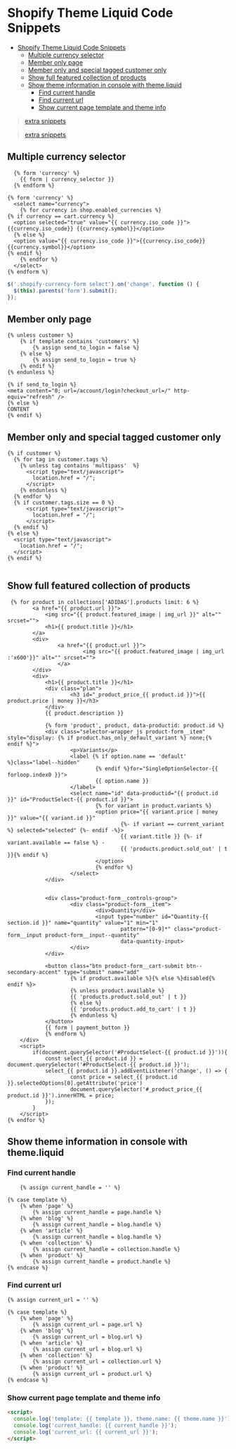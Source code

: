 # Shopify Theme Liquid Code Snippets

- [Shopify Theme Liquid Code Snippets](#shopify-theme-liquid-code-snippets)
	- [Multiple currency selector](#multiple-currency-selector)
	- [Member only page](#member-only-page)
	- [Member only and special tagged customer only](#member-only-and-special-tagged-customer-only)
	- [Show full featured collection of products](#show-full-featured-collection-of-products)
	- [Show theme information in console with theme.liquid](#show-theme-information-in-console-with-themeliquid)
		- [Find current handle](#find-current-handle)
		- [Find current url](#find-current-url)
		- [Show current page template and theme info](#show-current-page-template-and-theme-info)

> [extra snippets](https://github.com/vikrantnegi/shopify-code-snippets)

> [extra snippets](https://github.com/freakdesign/Shopify-code-snippets)

## Multiple currency selector

```liquid
  {% form 'currency' %}
    {{ form | currency_selector }}
  {% endform %}
```

```liquid
{% form 'currency' %}
  <select name="currency">
    {% for currency in shop.enabled_currencies %}
{% if currency == cart.currency %}
  <option selected="true" value="{{ currency.iso_code }}">{{currency.iso_code}} {{currency.symbol}}</option>
  {% else %}
  <option value="{{ currency.iso_code }}">{{currency.iso_code}} {{currency.symbol}}</option>
{% endif %}
    {% endfor %}
  </select>
{% endform %}
```

```js
$('.shopify-currency-form select').on('change', function () {
  $(this).parents('form').submit();
});
```

## Member only page

```liquid
{% unless customer %}
    {% if template contains 'customers' %}
        {% assign send_to_login = false %}
    {% else %}
        {% assign send_to_login = true %}
    {% endif %}
{% endunless %}

{% if send_to_login %}
<meta content="0; url=/account/login?checkout_url=/" http-equiv="refresh" />
{% else %}
CONTENT
{% endif %}
```

## Member only and special tagged customer only

```liquid
{% if customer %}
  {% for tag in customer.tags %}
    {% unless tag contains 'multipass'  %}
      <script type="text/javascript">
        location.href = "/";
      </script>
    {% endunless %}
  {% endfor %}
  {% if customer.tags.size == 0 %}
	  <script type="text/javascript">
        location.href = "/";
      </script>
  {% endif %}
{% else %}
  <script type="text/javascript">
    location.href = "/";
  </script>
{% endif %}


```

## Show full featured collection of products

```liquid
 {% for product in collections['ADIDAS'].products limit: 6 %}
		<a href="{{ product.url }}">
			<img src="{{ product.featured_image | img_url }}" alt="" srcset="">
			<h1>{{ product.title }}</h1>
		</a>
		<div>
				<a href="{{ product.url }}">
						<img src="{{ product.featured_image | img_url :'x600'}}" alt="" srcset="">
				</a>
		</div>
		<div>
			<h1>{{ product.title }}</h1>
			<div class="plan">
					<h3 id="_product_price_{{ product.id }}">{{ product.price | money }}</h3>
			</div>
			{{ product.description }}

			{% form 'product', product, data-productid: product.id %}
			<div class="selector-wrapper js product-form__item" style="display: {% if product.has_only_default_variant %} none;{% endif %}">
					<p>Variants</p>
					<label {% if option.name == 'default' %}class="label--hidden"
							{% endif %}for="SingleOptionSelector-{{ forloop.index0 }}">
							{{ option.name }}
					</label>
					<select name="id" data-productid="{{ product.id }}" id="ProductSelect-{{ product.id }}">
							{% for variant in product.variants %}
							<option price="{{ variant.price | money }}" value="{{ variant.id }}"
									{%- if variant == current_variant %} selected="selected" {%- endif -%}>
									{{ variant.title }} {%- if variant.available == false %} -
									{{ 'products.product.sold_out' | t }}{% endif %}
							</option>
							{% endfor %}
					</select>
			</div>


			<div class="product-form__controls-group">
					<div class="product-form__item">
							<div>Quantity</div>
							<input type="number" id="Quantity-{{ section.id }}" name="quantity" value="1" min="1"
									pattern="[0-9]*" class="product-form__input product-form__input--quantity"
									data-quantity-input>
					</div>
			</div>

			<button class="btn product-form__cart-submit btn--secondary-accent" type="submit" name="add"
					{% if product.available %}{% else %}disabled{% endif %}>
					{% unless product.available %}
					{{ 'products.product.sold_out' | t }}
					{% else %}
					{{ 'products.product.add_to_cart' | t }}
					{% endunless %}
			</button>
			{{ form | payment_button }}
			{% endform %}
	</div>
	<script>
		if(document.querySelector('#ProductSelect-{{ product.id }}')){
			const select_{{ product.id }} = document.querySelector('#ProductSelect-{{ product.id }}');
			select_{{ product.id }}.addEventListener('change', () => {
					const price = select_{{ product.id }}.selectedOptions[0].getAttribute('price')
					document.querySelector('#_product_price_{{ product.id }}').innerHTML = price;
			});
		}
	</script>
{% endfor %}
```

## Show theme information in console with theme.liquid

### Find current handle

```liquid
	{% assign current_handle = '' %}

{% case template %}
	{% when 'page' %}
		{% assign current_handle = page.handle %}
	{% when 'blog' %}
		{% assign current_handle = blog.handle %}
	{% when 'article' %}
		{% assign current_handle = blog.handle %}
	{% when 'collection' %}
		{% assign current_handle = collection.handle %}
	{% when 'product' %}
		{% assign current_handle = product.handle %}
{% endcase %}
```

### Find current url

```liquid
{% assign current_url = '' %}

{% case template %}
	{% when 'page' %}
		{% assign current_url = page.url %}
	{% when 'blog' %}
		{% assign current_url = blog.url %}
	{% when 'article' %}
		{% assign current_url = blog.url %}
	{% when 'collection' %}
		{% assign current_url = collection.url %}
	{% when 'product' %}
		{% assign current_url = product.url %}
{% endcase %}
```

### Show current page template and theme info

```html
<script>
  console.log('template: {{ template }}, theme.name: {{ theme.name }}');
  console.log('current_handle: {{ current_handle }}');
  console.log('current_url: {{ current_url }}');
</script>
```
